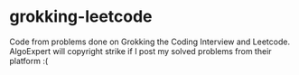 # grokking-leetcode
Code from problems done on Grokking the Coding Interview and Leetcode. AlgoExpert will copyright strike if I post my solved problems from their platform :(
